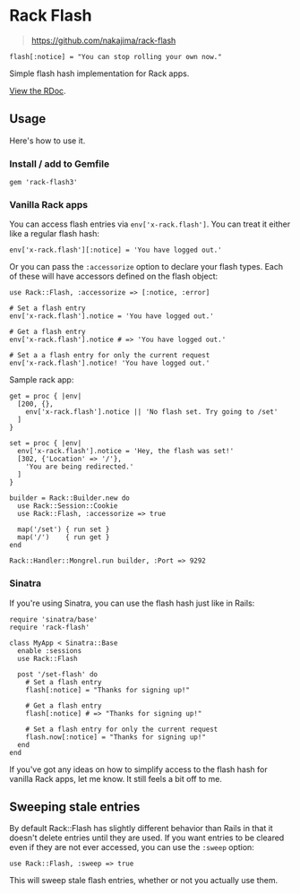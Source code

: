 # Rack Flash

> https://github.com/nakajima/rack-flash

    flash[:notice] = "You can stop rolling your own now."

Simple flash hash implementation for Rack apps.

[View the RDoc](http://gitrdoc.com/nakajima/rack-flash/tree/master).

## Usage

Here's how to use it.

### Install / add to Gemfile

    gem 'rack-flash3'

### Vanilla Rack apps

You can access flash entries via `env['x-rack.flash']`. You can treat it either
like a regular flash hash:

    env['x-rack.flash'][:notice] = 'You have logged out.'

Or you can pass the `:accessorize` option to declare your flash types. Each of
these will have accessors defined on the flash object:

    use Rack::Flash, :accessorize => [:notice, :error]
    
    # Set a flash entry
    env['x-rack.flash'].notice = 'You have logged out.'
    
    # Get a flash entry
    env['x-rack.flash'].notice # => 'You have logged out.'
    
    # Set a a flash entry for only the current request
    env['x-rack.flash'].notice! 'You have logged out.'

Sample rack app:

    get = proc { |env|
      [200, {},
        env['x-rack.flash'].notice || 'No flash set. Try going to /set'
      ]
    }

    set = proc { |env|
      env['x-rack.flash'].notice = 'Hey, the flash was set!'
      [302, {'Location' => '/'},
        'You are being redirected.'
      ]
    }

    builder = Rack::Builder.new do
      use Rack::Session::Cookie
      use Rack::Flash, :accessorize => true

      map('/set') { run set }
      map('/')    { run get }
    end

    Rack::Handler::Mongrel.run builder, :Port => 9292

### Sinatra

If you're using Sinatra, you can use the flash hash just like in Rails:

    require 'sinatra/base'
    require 'rack-flash'

    class MyApp < Sinatra::Base
      enable :sessions
      use Rack::Flash

      post '/set-flash' do
        # Set a flash entry
        flash[:notice] = "Thanks for signing up!"
        
        # Get a flash entry
        flash[:notice] # => "Thanks for signing up!"
        
        # Set a flash entry for only the current request
        flash.now[:notice] = "Thanks for signing up!"
      end
    end

If you've got any ideas on how to simplify access to the flash hash for vanilla
Rack apps, let me know. It still feels a bit off to me.

## Sweeping stale entries

By default Rack::Flash has slightly different behavior than Rails in that it
doesn't delete entries until they are used. If you want entries to be cleared
even if they are not ever accessed, you can use the `:sweep` option:

    use Rack::Flash, :sweep => true

This will sweep stale flash entries, whether or not you actually use them.
